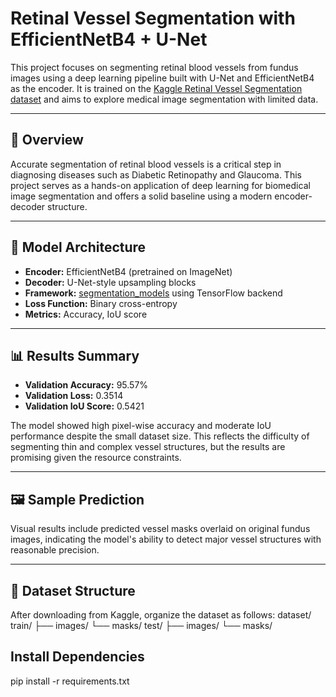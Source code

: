 # Retinal Vessel Segmentation with EfficientNetB4 + U-Net

This project focuses on segmenting retinal blood vessels from fundus images using a deep learning pipeline built with U-Net and EfficientNetB4 as the encoder. It is trained on the [Kaggle Retinal Vessel Segmentation dataset](https://www.kaggle.com/datasets/ipythonx/vessel-dataset) and aims to explore medical image segmentation with limited data.

---

## 🚀 Overview

Accurate segmentation of retinal blood vessels is a critical step in diagnosing diseases such as Diabetic Retinopathy and Glaucoma. This project serves as a hands-on application of deep learning for biomedical image segmentation and offers a solid baseline using a modern encoder-decoder structure.

---

## 🧠 Model Architecture

- **Encoder:** EfficientNetB4 (pretrained on ImageNet)
- **Decoder:** U-Net-style upsampling blocks
- **Framework:** [segmentation_models](https://github.com/qubvel/segmentation_models) using TensorFlow backend
- **Loss Function:** Binary cross-entropy
- **Metrics:** Accuracy, IoU score

---

## 📊 Results Summary

- **Validation Accuracy:** 95.57%
- **Validation Loss:** 0.3514  
- **Validation IoU Score:** 0.5421

The model showed high pixel-wise accuracy and moderate IoU performance despite the small dataset size. This reflects the difficulty of segmenting thin and complex vessel structures, but the results are promising given the resource constraints.

---

## 🖼️ Sample Prediction

Visual results include predicted vessel masks overlaid on original fundus images, indicating the model's ability to detect major vessel structures with reasonable precision.

---

## 📁 Dataset Structure

After downloading from Kaggle, organize the dataset as follows:
dataset/
train/
├── images/
└── masks/
test/
├── images/
└── masks/


## Install Dependencies
pip install -r requirements.txt

